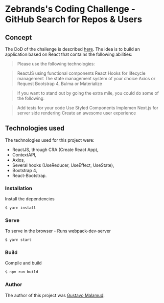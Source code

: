 # Zebrands's Coding Challenge - GitHub Search for Repos & Users

## Concept

The DoD of the challenge is described [here](). The idea is to build an application based on React that contains the following abilities:

>Please use the following technologies:

>   ReactJS using functional components
>   React Hooks for lifecycle management
>   The state management system of your choice
>   Axios or Request
>   Bootstrap 4, Bulma or Materialize

> If you want to stand out by going the extra mile, you could do some of the following:

>  Add tests for your code
>  Use Styled Components
>   Implemen Next.js for server side rendering
>   Create an awesome user experience

## Technologies used

The technologies used for this project were:
- ReactJS, through CRA (Create React App),
- ContextAPI,
- Axios,
- Several hooks (UseReducer, UseEffect, UseState),
- Bootstrap 4,
- React-Bootstrap.

### Installation

Install the dependencies

```sh
$ yarn install
```

### Serve
To serve in the browser  - Runs webpack-dev-server

```sh
$ yarn start
```

### Build
Compile and build

```sh
$ npm run build
```

### Author

The author of this project was [Gustavo Malamud](https://www.gustavomalamud.com).
